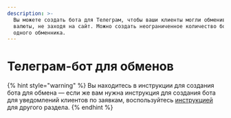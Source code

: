 ```yaml
---
description: >-
  Вы можете создать бота для Телеграм, чтобы ваши клиенты могли обменивать
  валюты, не заходя на сайт. Можно создать неограниченное количество ботов для
  одного обменника.
---
```


# Телеграм-бот для обменов

{% hint style="warning" %}
Вы находитесь в инструкции для создания бота для обмена — если же вам нужна инструкция для создания бота для уведомлений клиентов по заявкам, воспользуйтесь [инструкцией](https://premium.gitbook.io/main/osnovnye-nastroiki/uvedomleniya-administratoram-i-polzovatelyam/uvedomleniya-v-telegram) для другого раздела.
{% endhint %}
